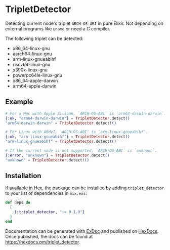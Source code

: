 # TripletDetector

Detecting current node's triplet `ARCH-OS-ABI` in pure Elixir. Not depending on external programs like `uname` or need a C compiler.

The following triplet can be detected:

- x86_64-linux-gnu
- aarch64-linux-gnu
- arm-linux-gnueabihf
- riscv64-linux-gnu
- s390x-linux-gnu
- powerpc64le-linux-gnu
- x86_64-apple-darwin
- arm64-apple-darwin

## Example
```elixir
# For a Mac with Apple Silicon, `ARCH-OS-ABI` is `arm64-darwin-darwin`.
{:ok, "arm64-darwin-darwin"} = TripletDetector.detect()
"arm64-darwin-darwin" = TripletDetector.detect!()

# For Linux with ARMv7, `ARCH-OS-ABI` is `arm-linux-gnueabihf`.
{:ok, "arm-linux-gnueabihf"} = TripletDetector.detect()
"arm-linux-gnueabihf" = TripletDetector.detect!()

# If the current node is not supported, `ARCH-OS-ABI` is `unknown`.
{:error, "unknown"} = TripletDetector.detect()
"unknown" = TripletDetector.detect!()
```

## Installation

If [available in Hex](https://hex.pm/docs/publish), the package can be installed
by adding `triplet_detector` to your list of dependencies in `mix.exs`:

```elixir
def deps do
  [
    {:triplet_detector, "~> 0.1.0"}
  ]
end
```

Documentation can be generated with [ExDoc](https://github.com/elixir-lang/ex_doc)
and published on [HexDocs](https://hexdocs.pm). Once published, the docs can
be found at <https://hexdocs.pm/triplet_detector>.

